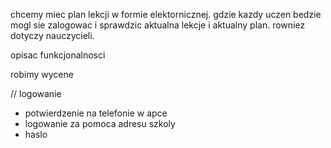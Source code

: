 chcemy miec plan lekcji w formie elektornicznej. gdzie kazdy uczen bedzie mogl sie zalogowac i sprawdzic aktualna lekcje i aktualny plan. rowniez dotyczy nauczycieli.

opisac funkcjonalnosci

robimy wycene

// logowanie

- potwierdzenie na telefonie w apce
- logowanie za pomoca adresu szkoly
- haslo
